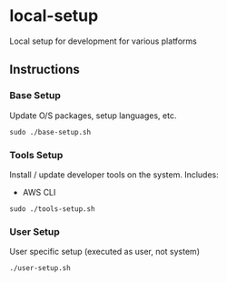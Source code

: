 # local-setup

Local setup for development for various platforms

## Instructions

### Base Setup

Update O/S packages, setup languages, etc.

```
sudo ./base-setup.sh
```

### Tools Setup

Install / update developer tools on the system.  Includes:

* AWS CLI

```
sudo ./tools-setup.sh
```

### User Setup

User specific setup (executed as user,  not system)

```
./user-setup.sh
```
